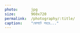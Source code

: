 ```yaml
---
photo:      jpg
size:       960x720
permalink:  /photography/:title/
caption:    "ঘোলাটে শহরে..."
---
```

